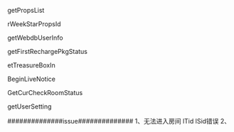 getPropsList

rWeekStarPropsId

getWebdbUserInfo

getFirstRechargePkgStatus

etTreasureBoxIn

BeginLiveNotice

GetCurCheckRoomStatus

getUserSetting





##############issue##############
1、无法进入房间
lTid lSid错误
2、